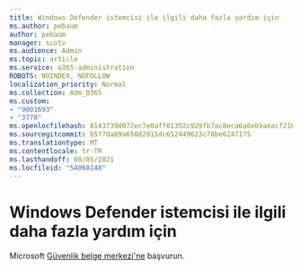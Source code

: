 ```yaml
---
title: Windows Defender istemcisi ile ilgili daha fazla yardım için
ms.author: pebaum
author: pebaum
manager: scotv
ms.audience: Admin
ms.topic: article
ms.service: o365-administration
ROBOTS: NOINDEX, NOFOLLOW
localization_priority: Normal
ms.collection: Adm_O365
ms.custom:
- "9001693"
- "3770"
ms.openlocfilehash: 8143739d072ec7e0aff61352c929fb7ac8eca6a6eb9aeacf2162a995fc30a4d0
ms.sourcegitcommit: b5f7da89a650d2915dc652449623c78be6247175
ms.translationtype: MT
ms.contentlocale: tr-TR
ms.lasthandoff: 08/05/2021
ms.locfileid: "54068148"
---
```

# <a name="for-more-help-with-windows-defender-client"></a>Windows Defender istemcisi ile ilgili daha fazla yardım için

Microsoft [Güvenlik belge merkezi'ne](https://docs.microsoft.com/security/#pivot=products&panel=products1) başvurun.